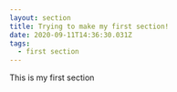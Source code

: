 ```yaml
---
layout: section
title: Trying to make my first section!
date: 2020-09-11T14:36:30.031Z
tags:
  - first section
---
```

This is my first section